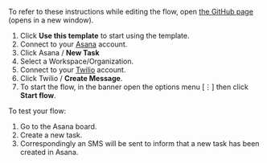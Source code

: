 To refer to these instructions while editing the flow, open [the GitHub page](https://github.com/ot4i/app-connect-templates/blob/main/resources/markdown/Send%20an%20SMS%20message%20when%20a%20new%20task%20is%20created%20in%20Asana_instructions.md) (opens in a new window).

1. Click **Use this template** to start using the template.
2. Connect to your [Asana](https://ibm.biz/aasasana) account.
3. Click Asana / **New Task**
4. Select a Workspace/Organization.
5. Connect to your [Twilio](https://ibm.biz/aastwilio) account.
6. Click Twilio / **Create Message**.
7. To start the flow, in the banner open the options menu [⋮] then click **Start flow**.

To test your flow:
1. Go to the Asana board.
2. Create a new task.
3. Correspondingly an SMS will be sent to inform that a new task has been created in Asana.
